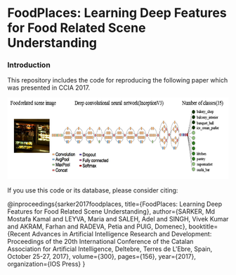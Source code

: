 # FoodPlaces: Learning Deep Features for Food Related Scene Understanding

### Introduction
This repository includes the code for reproducing the following paper which was presented in CCIA 2017.

<center><img src="model_archi.png" height="185"></img></center>

If you use this code or its database, please consider citing:

@inproceedings{sarker2017foodplaces,
  title={FoodPlaces: Learning Deep Features for Food Related Scene Understanding},
  author={SARKER, Md Mostafa Kamal and LEYVA, Maria and SALEH, Adel and SINGH, Vivek Kumar and AKRAM, Farhan and RADEVA, Petia and PUIG, Domenec},
  booktitle={Recent Advances in Artificial Intelligence Research and Development: Proceedings of the 20th International Conference of the Catalan Association for Artificial Intelligence, Deltebre, Terres de L'Ebre, Spain, October 25-27, 2017},
  volume={300},
  pages={156},
  year={2017},
  organization={IOS Press}
}
